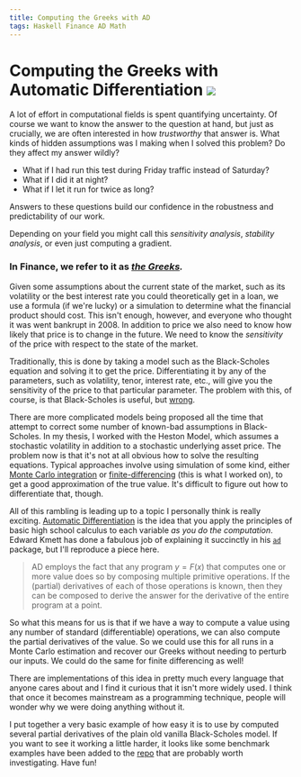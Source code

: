 ```yaml
---
title: Computing the Greeks with AD
tags: Haskell Finance AD Math
---
```


# Computing the Greeks with Automatic Differentiation [![][githublogo]][gist]

A lot of effort in computational fields is spent quantifying uncertainty. Of
course we want to know the answer to the question at hand, but just as
crucially, we are often interested in how *trustworthy* that answer is. What
kinds of hidden assumptions was I making when I solved this problem? Do they
affect my answer wildly?

- What if I had run this test during Friday traffic instead of Saturday?
- What if I did it at night?
- What if I let it run for twice as long?

Answers to these questions build our confidence in the robustness and
predictability of our work.

Depending on your field you might call this *sensitivity analysis*, *stability
analysis*, or even just computing a gradient.

### In Finance, we refer to it as *[the Greeks][].*

Given some assumptions about the current state of the market, such as its
volatility or the best interest rate you could theoretically get in a loan, we
use a formula (if we're lucky) or a simulation to determine what the financial
product should cost. This isn't enough, however, and everyone who thought it
was went bankrupt in 2008. In addition to price we also need to know how likely
that price is to change in the future. We need to know the *sensitivity* of the
price with respect to the state of the market.

Traditionally, this is done by taking a model such as the Black-Scholes
equation and solving it to get the price. Differentiating it by any of the
parameters, such as volatility, tenor, interest rate, etc., will give you the
sensitivity of the price to that particular parameter. The problem with this,
of course, is that Black-Scholes is useful, but [wrong][volsmile].

There are more complicated models being proposed all the time that attempt to
correct some number of known-bad assumptions in Black-Scholes. In my thesis, I
worked with the Heston Model, which assumes a stochastic volatility in addition
to a stochastic underlying asset price. The problem now is that it's not at all
obvious how to solve the resulting equations. Typical approaches involve using
simulation of some kind, either [Monte Carlo integration][] or
[finite-differencing][] (this is what I worked on), to get a good
approximation of the true value. It's difficult to figure out how to
differentiate that, though.

All of this rambling is leading up to a topic I personally think is really
exciting. [Automatic Differentiation][] is the idea that you apply the
principles of basic high school calculus to each variable *as you do the
computation*. Edward Kmett has done a fabulous job of explaining it succinctly
in his [`ad`][ad] package, but I'll reproduce a piece here.

> AD employs the fact that any program $y = F(x)$ that computes one or more
> value does so by composing multiple primitive operations. If the (partial)
> derivatives of each of those operations is known, then they can be composed
> to derive the answer for the derivative of the entire program at a point.

So what this means for us is that if we have a way to compute a value using any
number of standard (differentiable) operations, we can also compute the
partial derivatives of the value. So we could use this for all runs in a
Monte Carlo estimation and recover our Greeks without needing to perturb our
inputs. We could do the same for finite differencing as well!

There are implementations of this idea in pretty much every language that
anyone cares about and I find it curious that it isn't more widely used. I
think that once it becomes mainstream as a programming technique, people will
wonder why we were doing anything without it.

I put together a very basic example of how easy it is to use by computed
several partial derivatives of the plain old vanilla Black-Scholes model. If
you want to see it working a little harder, it looks like some benchmark
examples have been added to the [repo][ad] that are probably worth
investigating. Have fun!


<script src="https://gist.github.com/johntyree/3956381.js"></script>



[the greeks]: https://en.wikipedia.org/wiki/Greeks_(finance)
[gist]: https://gist.github.com/johntyree/3956381/
[githublogo]: /images/github-logo_32.png
[volsmile]: https://en.wikipedia.org/wiki/Volatility_smile
[automatic differentiation]: https://en.wikipedia.org/wiki/Automatic_differentiation
[monte carlo integration]: https://en.wikipedia.org/wiki/Monte_Carlo_Integration
[finite-differencing]: https://en.wikipedia.org/wiki/Finite_difference
[ad]: https://github.com/ekmett/ad
